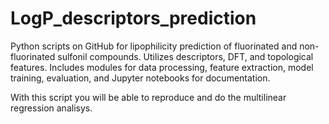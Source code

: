 # LogP_descriptors_prediction
Python scripts on GitHub for lipophilicity prediction of fluorinated and non-fluorinated sulfonil compounds. Utilizes descriptors, DFT, and topological features. Includes modules for data processing, feature extraction, model training, evaluation, and Jupyter notebooks for documentation.

With this script you will be able to reproduce and do the multilinear regression analisys.


